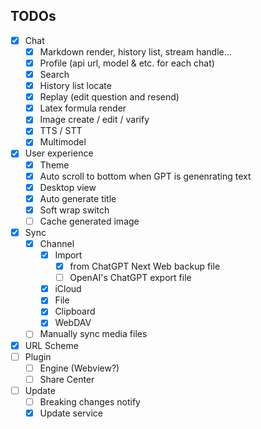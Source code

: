 ## TODOs
- [x] Chat
  - [x] Markdown render, history list, stream handle...
  - [x] Profile (api url, model & etc. for each chat)
  - [x] Search
  - [x] History list locate
  - [x] Replay (edit question and resend)
  - [x] Latex formula render
  - [x] Image create / edit / varify
  - [x] TTS / STT
  - [x] Multimodel 
- [x] User experience 
  - [x] Theme
  - [x] Auto scroll to bottom when GPT is genenrating text 
  - [x] Desktop view
  - [x] Auto generate title
  - [x] Soft wrap switch
  - [ ] Cache generated image
- [x] Sync
  - [x] Channel 
    - [x] Import
      - [x] from ChatGPT Next Web backup file
      - [ ] OpenAI's ChatGPT export file
    - [x] iCloud
    - [x] File
    - [x] Clipboard
    - [x] WebDAV
  - [ ] Manually sync media files
- [x] URL Scheme
- [ ] Plugin
  - [ ] Engine (Webview?)
  - [ ] Share Center
- [ ] Update
  - [ ] Breaking changes notify
  - [x] Update service 